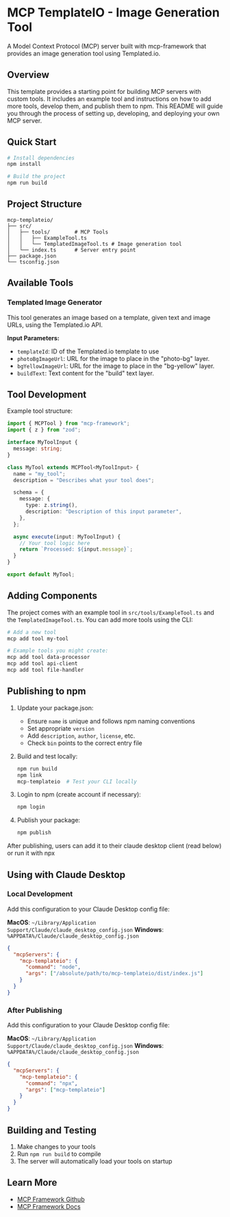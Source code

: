 # MCP TemplateIO - Image Generation Tool

A Model Context Protocol (MCP) server built with mcp-framework that provides an image generation tool using Templated.io.

## Overview

This template provides a starting point for building MCP servers with custom tools. It includes an example tool and instructions on how to add more tools, develop them, and publish them to npm. This README will guide you through the process of setting up, developing, and deploying your own MCP server.

## Quick Start

```bash
# Install dependencies
npm install

# Build the project
npm run build
```

## Project Structure

```
mcp-templateio/
├── src/
│   ├── tools/        # MCP Tools
│   │   ├── ExampleTool.ts
│   │   └── TemplatedImageTool.ts # Image generation tool
│   └── index.ts      # Server entry point
├── package.json
└── tsconfig.json
```

## Available Tools

### Templated Image Generator

This tool generates an image based on a template, given text and image URLs, using the Templated.io API.

**Input Parameters:**

- `templateId`: ID of the Templated.io template to use
- `photoBgImageUrl`: URL for the image to place in the "photo-bg" layer.
- `bgYellowImageUrl`: URL for the image to place in the "bg-yellow" layer.
- `buildText`: Text content for the "build" text layer.

## Tool Development

Example tool structure:

```typescript
import { MCPTool } from "mcp-framework";
import { z } from "zod";

interface MyToolInput {
  message: string;
}

class MyTool extends MCPTool<MyToolInput> {
  name = "my_tool";
  description = "Describes what your tool does";

  schema = {
    message: {
      type: z.string(),
      description: "Description of this input parameter",
    },
  };

  async execute(input: MyToolInput) {
    // Your tool logic here
    return `Processed: ${input.message}`;
  }
}

export default MyTool;
```

## Adding Components

The project comes with an example tool in `src/tools/ExampleTool.ts` and the `TemplatedImageTool.ts`. You can add more tools using the CLI:

```bash
# Add a new tool
mcp add tool my-tool

# Example tools you might create:
mcp add tool data-processor
mcp add tool api-client
mcp add tool file-handler
```

## Publishing to npm

1. Update your package.json:

   - Ensure `name` is unique and follows npm naming conventions
   - Set appropriate `version`
   - Add `description`, `author`, `license`, etc.
   - Check `bin` points to the correct entry file

2. Build and test locally:

   ```bash
   npm run build
   npm link
   mcp-templateio  # Test your CLI locally
   ```

3. Login to npm (create account if necessary):

   ```bash
   npm login
   ```

4. Publish your package:
   ```bash
   npm publish
   ```

After publishing, users can add it to their claude desktop client (read below) or run it with npx

## Using with Claude Desktop

### Local Development

Add this configuration to your Claude Desktop config file:

**MacOS**: `~/Library/Application Support/Claude/claude_desktop_config.json`
**Windows**: `%APPDATA%/Claude/claude_desktop_config.json`

```json
{
  "mcpServers": {
    "mcp-templateio": {
      "command": "node",
      "args": ["/absolute/path/to/mcp-templateio/dist/index.js"]
    }
  }
}
```

### After Publishing

Add this configuration to your Claude Desktop config file:

**MacOS**: `~/Library/Application Support/Claude/claude_desktop_config.json`
**Windows**: `%APPDATA%/Claude/claude_desktop_config.json`

```json
{
  "mcpServers": {
    "mcp-templateio": {
      "command": "npx",
      "args": ["mcp-templateio"]
    }
  }
}
```

## Building and Testing

1. Make changes to your tools
2. Run `npm run build` to compile
3. The server will automatically load your tools on startup

## Learn More

- [MCP Framework Github](https://github.com/QuantGeekDev/mcp-framework)
- [MCP Framework Docs](https://mcp-framework.com)
